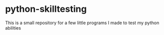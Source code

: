 # python-skilltesting
This is a small repository for a few little programs I made to test my python abilities
